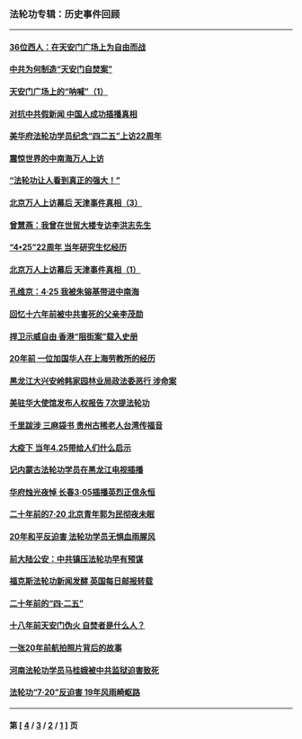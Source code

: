 ### 法轮功专辑：历史事件回顾
---
#### [36位西人：在天安门广场上为自由而战](../../pages/nf5793/n13390029.md?05280430) 
#### [中共为何制造“天安门自焚案”](../../pages/nf5793/n13183270.md?05280430) 
#### [天安门广场上的“呐喊”（1）](../../pages/nf5793/n13105277.md?05280430) 
#### [对抗中共假新闻 中国人成功插播真相](../../pages/nf5793/n12910618.md?05280430) 
#### [美华府法轮功学员纪念“四二五”上访22周年](../../pages/nf5793/n12904445.md?05280430) 
#### [震惊世界的中南海万人上访](../../pages/nf5793/n12903976.md?05280430) 
#### [“法轮功让人看到真正的强大！”](../../pages/nf5793/n12903195.md?05280430) 
#### [北京万人上访幕后 天津事件真相（3）](../../pages/nf5793/n12902807.md?05280430) 
#### [曾慧燕：我曾在世贸大楼专访李洪志先生](../../pages/nf5793/n12898729.md?05280430) 
#### [“4•25”22周年 当年研究生忆经历](../../pages/nf5793/n12894152.md?05280430) 
#### [北京万人上访幕后 天津事件真相（1）](../../pages/nf5793/n12885174.md?05280430) 
#### [孔维京：4·25 我被朱镕基带进中南海](../../pages/nf5793/n12864987.md?05280430) 
#### [回忆十六年前被中共害死的父亲李茂勋](../../pages/nf5793/n12880270.md?05280430) 
#### [捍卫示威自由 香港“阻街案”载入史册](../../pages/nf5793/n12811245.md?05280430) 
#### [20年前 一位加国华人在上海劳教所的经历](../../pages/nf5793/n12707932.md?05280430) 
#### [黑龙江大兴安岭韩家园林业局政法委恶行 涉命案](../../pages/nf5793/n12622815.md?05280430) 
#### [美驻华大使馆发布人权报告 7次提法轮功](../../pages/nf5793/n12520541.md?05280430) 
#### [千里跋涉 三麻袋书 贵州古稀老人台湾传福音](../../pages/nf5793/n12198750.md?05280430) 
#### [大疫下 当年4.25带给人们什么启示](../../pages/nf5793/n12058565.md?05280430) 
#### [记内蒙古法轮功学员在黑龙江电视插播](../../pages/nf5793/n11699194.md?05280430) 
#### [华府烛光夜悼 长春3·05插播英烈正信永恒](../../pages/nf5793/n11397432.md?05280430) 
#### [二十年前的7·20 北京青年郭为民彻夜未眠](../../pages/nf5793/n11354195.md?05280430) 
#### [20年和平反迫害 法轮功学员无惧血雨腥风](../../pages/nf5793/n11348279.md?05280430) 
#### [前大陆公安：中共镇压法轮功早有预谋](../../pages/nf5793/n11352168.md?05280430) 
#### [福克斯法轮功新闻发酵  英国每日邮报转载](../../pages/nf5793/n11285952.md?05280430) 
#### [二十年前的“四·二五”](../../pages/nf5793/n11207639.md?05280430) 
#### [十八年前天安门伪火 自焚者是什么人？](../../pages/nf5793/n10996556.md?05280430) 
#### [一张20年前航拍照片背后的故事](../../pages/nf5793/n10693797.md?05280430) 
#### [河南法轮功学员马桂娥被中共监狱迫害致死](../../pages/nf5793/n10684974.md?05280430) 
#### [法轮功“7‧20”反迫害 19年风雨崎岖路](../../pages/nf5793/n10570834.md?05280430) 

---
#### 第 [ [4](./4.md?05280430) / [3](./3.md?05280430) / [2](./2.md?05280430) / [1](./1.md?05280430) ] 页
